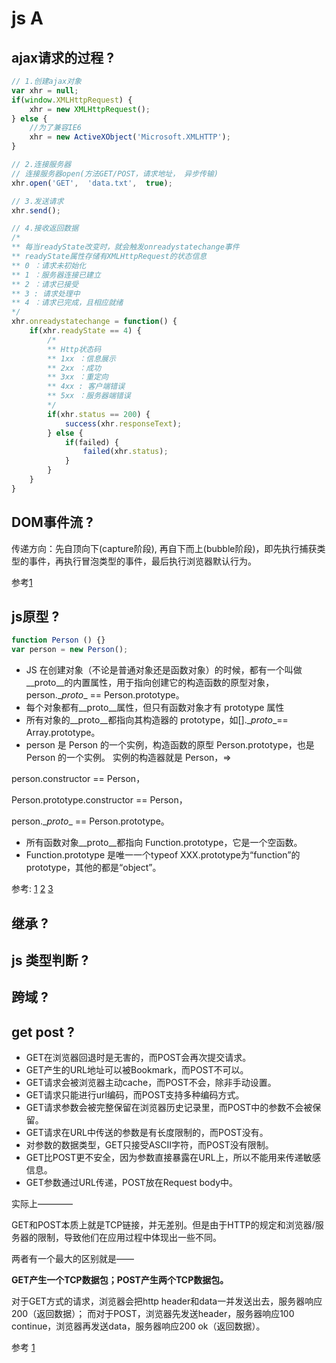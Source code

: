 # js A

## ajax请求的过程 ?

```js
// 1.创建ajax对象
var xhr = null;
if(window.XMLHttpRequest) {
    xhr = new XMLHttpRequest();
} else {
    //为了兼容IE6
    xhr = new ActiveXObject('Microsoft.XMLHTTP');
}

// 2.连接服务器
// 连接服务器open(方法GET/POST，请求地址， 异步传输)
xhr.open('GET',  'data.txt',  true);

// 3.发送请求
xhr.send();

// 4.接收返回数据
/*
** 每当readyState改变时，就会触发onreadystatechange事件
** readyState属性存储有XMLHttpRequest的状态信息
** 0 ：请求未初始化
** 1 ：服务器连接已建立
** 2 ：请求已接受
** 3 : 请求处理中
** 4 ：请求已完成，且相应就绪
*/
xhr.onreadystatechange = function() {
    if(xhr.readyState == 4) {
        /*
        ** Http状态码
        ** 1xx ：信息展示
        ** 2xx ：成功
        ** 3xx ：重定向
        ** 4xx : 客户端错误
        ** 5xx ：服务器端错误
        */
        if(xhr.status == 200) {
            success(xhr.responseText);
        } else {
            if(failed) {
                failed(xhr.status);
            }
        }
    }
}
```

## DOM事件流 ?

传递方向：先自顶向下(capture阶段), 再自下而上(bubble阶段)，即先执行捕获类型的事件，再执行冒泡类型的事件，最后执行浏览器默认行为。

参考[1](https://juejin.im/post/5bf6330f6fb9a049b41c1934)

## js原型 ?


```js
function Person () {}
var person = new Person();
```

- JS 在创建对象（不论是普通对象还是函数对象）的时候，都有一个叫做__proto__的内置属性，用于指向创建它的构造函数的原型对象，person.\__proto__ == Person.prototype。
- 每个对象都有__proto__属性，但只有函数对象才有 prototype 属性
- 所有对象的__proto__都指向其构造器的 prototype，如[].\__proto__== Array.prototype。
- person 是 Person 的一个实例，构造函数的原型 Person.prototype，也是 Person 的一个实例。
实例的构造器就是 Person，=> 

person.constructor == Person，

Person.prototype.constructor == Person，

person.\__proto__ == Person.prototype。

- 所有函数对象__proto__都指向 Function.prototype，它是一个空函数。
- Function.prototype 是唯一一个typeof XXX.prototype为“function”的prototype，其他的都是“object”。

参考: 
[1](https://www.jianshu.com/p/dee9f8b14771)
[2](https://www.jianshu.com/p/652991a67186)
[3](https://www.jianshu.com/p/a4e1e7b6f4f8)


## 继承 ?



## js 类型判断 ?

## 跨域 ?


## get post ?

- GET在浏览器回退时是无害的，而POST会再次提交请求。
- GET产生的URL地址可以被Bookmark，而POST不可以。
- GET请求会被浏览器主动cache，而POST不会，除非手动设置。
- GET请求只能进行url编码，而POST支持多种编码方式。
- GET请求参数会被完整保留在浏览器历史记录里，而POST中的参数不会被保留。
- GET请求在URL中传送的参数是有长度限制的，而POST没有。
- 对参数的数据类型，GET只接受ASCII字符，而POST没有限制。
- GET比POST更不安全，因为参数直接暴露在URL上，所以不能用来传递敏感信息。
- GET参数通过URL传递，POST放在Request body中。

实际上————

GET和POST本质上就是TCP链接，并无差别。但是由于HTTP的规定和浏览器/服务器的限制，导致他们在应用过程中体现出一些不同。

两者有一个最大的区别就是——

**GET产生一个TCP数据包；POST产生两个TCP数据包。**

对于GET方式的请求，浏览器会把http header和data一并发送出去，服务器响应200（返回数据）；
而对于POST，浏览器先发送header，服务器响应100 continue，浏览器再发送data，服务器响应200 ok（返回数据）。


参考
[1](https://mp.weixin.qq.com/s?__biz=MzI3NzIzMzg3Mw==&amp;mid=100000054&amp;idx=1&amp;sn=71f6c214f3833d9ca20b9f7dcd9d33e4#rd)

